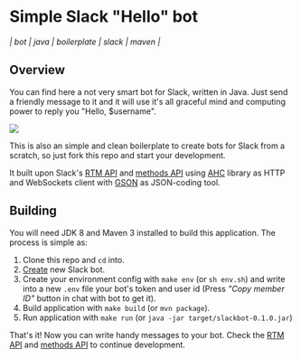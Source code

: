 # Simple Slack "Hello" bot
*| bot | java | boilerplate | slack | maven |*

## Overview
You can find here a not very smart bot for Slack, written in Java. Just send a friendly message to it and it will use it's all graceful mind and computing power to reply you "Hello, $username".

![](https://i.imgur.com/oDxWnRn.png)

This is also an simple and clean boilerplate to create bots for Slack from a scratch, so just fork this repo and start your development.

It built upon Slack's [RTM API](https://api.slack.com/rtm) and [methods API](https://api.slack.com/methods) using [AHC](https://github.com/AsyncHttpClient/async-http-client) library as HTTP and WebSockets client with [GSON](https://github.com/google/gson) as JSON-coding tool.

## Building
You will need JDK 8 and Maven 3 installed to build this application.
The process is simple as:

1. Clone this repo and `cd` into.
2. [Create](https://my.slack.com/services/new/bot) new Slack bot.
3. Create your environment config with `make env` (or `sh env.sh`) and write into a new `.env` file your bot's token and user id (Press *"Copy member ID"* button in chat with bot to get it).
4. Build application with `make build` (or `mvn package`).
5. Run application with `make run` (or `java -jar target/slackbot-0.1.0.jar`)

That's it! Now you can write handy messages to your bot. Check the [RTM API](https://api.slack.com/rtm) and [methods API](https://api.slack.com/methods) to continue development.
